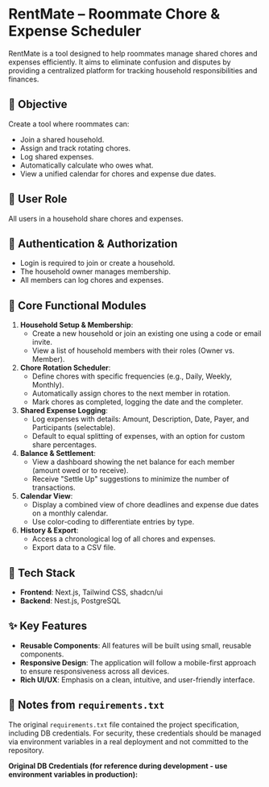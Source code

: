 # RentMate – Roommate Chore & Expense Scheduler

RentMate is a tool designed to help roommates manage shared chores and expenses efficiently. It aims to eliminate confusion and disputes by providing a centralized platform for tracking household responsibilities and finances.

## 🎯 Objective

Create a tool where roommates can:
- Join a shared household.
- Assign and track rotating chores.
- Log shared expenses.
- Automatically calculate who owes what.
- View a unified calendar for chores and expense due dates.

## 👥 User Role

All users in a household share chores and expenses.

## 🔐 Authentication & Authorization

- Login is required to join or create a household.
- The household owner manages membership.
- All members can log chores and expenses.

## 🧱 Core Functional Modules

1.  **Household Setup & Membership**:
    *   Create a new household or join an existing one using a code or email invite.
    *   View a list of household members with their roles (Owner vs. Member).
2.  **Chore Rotation Scheduler**:
    *   Define chores with specific frequencies (e.g., Daily, Weekly, Monthly).
    *   Automatically assign chores to the next member in rotation.
    *   Mark chores as completed, logging the date and the completer.
3.  **Shared Expense Logging**:
    *   Log expenses with details: Amount, Description, Date, Payer, and Participants (selectable).
    *   Default to equal splitting of expenses, with an option for custom share percentages.
4.  **Balance & Settlement**:
    *   View a dashboard showing the net balance for each member (amount owed or to receive).
    *   Receive "Settle Up" suggestions to minimize the number of transactions.
5.  **Calendar View**:
    *   Display a combined view of chore deadlines and expense due dates on a monthly calendar.
    *   Use color-coding to differentiate entries by type.
6.  **History & Export**:
    *   Access a chronological log of all chores and expenses.
    *   Export data to a CSV file.

## 🥞 Tech Stack

-   **Frontend**: Next.js, Tailwind CSS, shadcn/ui
-   **Backend**: Nest.js, PostgreSQL

## ✨ Key Features

-   **Reusable Components**: All features will be built using small, reusable components.
-   **Responsive Design**: The application will follow a mobile-first approach to ensure responsiveness across all devices.
-   **Rich UI/UX**: Emphasis on a clean, intuitive, and user-friendly interface.

## 📝 Notes from `requirements.txt`

The original `requirements.txt` file contained the project specification, including DB credentials. For security, these credentials should be managed via environment variables in a real deployment and not committed to the repository.

**Original DB Credentials (for reference during development - use environment variables in production):**
